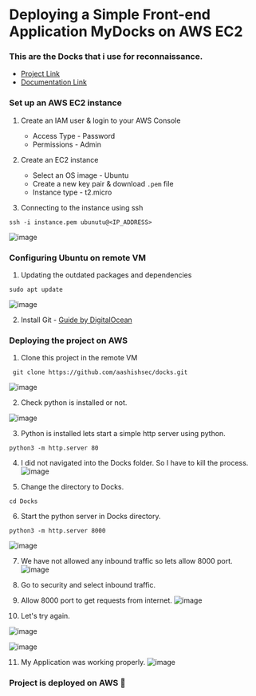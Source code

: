 # Deploying a Simple Front-end Application **MyDocks** on AWS EC2
### This are the Docks that i use for reconnaissance.


- [Project Link](#)
- [Documentation Link](https://aashishsec.github.io/CloudProjects/AWS/Docks-Ec2/)
 

### Set up an AWS EC2 instance

1. Create an IAM user & login to your AWS Console
    - Access Type - Password
    - Permissions - Admin
      
2. Create an EC2 instance
    - Select an OS image - Ubuntu
    - Create a new key pair & download `.pem` file
    - Instance type - t2.micro
      
3. Connecting to the instance using ssh
```
ssh -i instance.pem ubunutu@<IP_ADDRESS>
```

![image](https://github.com/aashishsec/CloudProjects/assets/65489287/7e9b1075-3a41-4897-926c-16e69ca2b2a1)

### Configuring Ubuntu on remote VM

1. Updating the outdated packages and dependencies
```
sudo apt update
```

![image](https://github.com/aashishsec/CloudProjects/assets/65489287/59d42815-57f2-4031-8f8a-798114af1308)

2. Install Git - [Guide by DigitalOcean](https://www.digitalocean.com/community/tutorials/how-to-install-git-on-ubuntu-22-04)

### Deploying the project on AWS

1. Clone this project in the remote VM
   
```
 git clone https://github.com/aashishsec/docks.git
```

![image](https://github.com/aashishsec/CloudProjects/assets/65489287/6164cd7a-e458-4215-82ce-c2f48a5d3fbb)

2. Check python is installed or not.
   
![image](https://github.com/aashishsec/CloudProjects/assets/65489287/f72e054d-9bd2-4a6a-8cc9-e94f309936bb)

3. Python is installed lets start a simple http server using python.
   
```
python3 -m http.server 80
```

4. I did not navigated into the Docks folder. So I have to kill the process.
![image](https://github.com/aashishsec/CloudProjects/assets/65489287/06ca67a9-c363-4e9e-b5a1-438697acade6)

5. Change the directory to Docks.
```
cd Docks
```

6. Start the python server in Docks directory.
```
python3 -m http.server 8000
 ```

![image](https://github.com/aashishsec/CloudProjects/assets/65489287/81c33f28-211d-479b-aa2a-31a5047c09cf)

7. We have not allowed any inbound traffic so lets allow 8000 port.
![image](https://github.com/aashishsec/CloudProjects/assets/65489287/e3a5df55-8db6-4754-b9cb-0e788709d0b7)

8. Go to security and select inbound traffic.

9. Allow 8000 port to get requests from internet.
![image](https://github.com/aashishsec/CloudProjects/assets/65489287/a9caadf5-a162-43e7-8908-3cf85566826f)

10. Let's try again.
    
![image](https://github.com/aashishsec/CloudProjects/assets/65489287/bd2629c2-8618-4cf4-860c-0af0d7242205)

![image](https://github.com/aashishsec/CloudProjects/assets/65489287/7dc6b238-bd57-4b4f-951c-cd3d8e84e6cf)

11. My Application was working properly.
![image](https://github.com/aashishsec/CloudProjects/assets/65489287/12fd25ec-2ed5-4cba-87f2-cf0326d88f9b)

### Project is deployed on AWS 🎉

